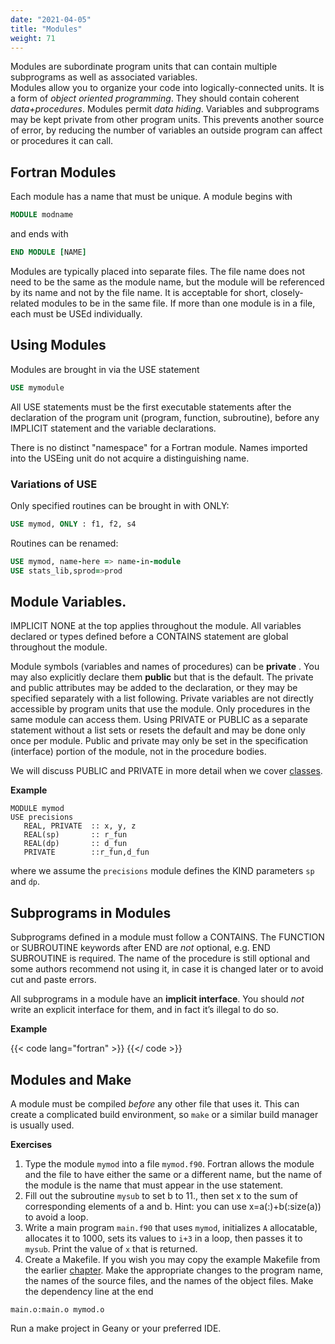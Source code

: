 ```yaml
---
date: "2021-04-05"
title: "Modules"
weight: 71
---
```


Modules are subordinate program units that can contain multiple subprograms as well as associated variables.  
Modules allow you to organize your code into logically-connected units.  It is a form of _object oriented programming_.
They should contain coherent _data+procedures_.
Modules permit _data hiding_.  Variables and subprograms may be kept private from other program units.  This prevents another source of error, by reducing the number of variables an outside program can affect or procedures it can call.

## Fortran Modules

Each module has a name that must be unique.  A module begins with
```fortran
MODULE modname
```
and ends with
```fortran
END MODULE [NAME]
```

Modules are typically placed into separate files.  The file name does not need to be the same as the module name, but the module will be referenced by its name and not by the file name.  It is acceptable for short, closely-related modules to be in the same file.  If more than one module is in a file, each must be USEd individually.

## Using Modules

Modules are brought in via the USE statement
```fortran
USE mymodule
```
All USE statements must be the first executable statements after the declaration of the program unit (program, function, subroutine), before any IMPLICIT statement and the variable declarations.

There is no distinct "namespace" for a Fortran module.  Names imported into the USEing unit do not acquire a distinguishing name.

### Variations of USE

Only specified routines can be brought in with ONLY:
```fortran
USE mymod, ONLY : f1, f2, s4
```

Routines can be renamed:
```fortran
USE mymod, name-here => name-in-module
USE stats_lib,sprod=>prod
```

## Module Variables.

IMPLICIT NONE at the top applies throughout the module.
All variables declared or types defined before a CONTAINS statement are global throughout the module.

Module symbols (variables and names of procedures) can be __private__ .  You may also explicitly declare them __public__ but that is the default.
The private and public attributes may be added to the declaration, or they may be specified separately with a list following.
Private variables are not directly accessible by program units that use the module.  Only procedures in the same module can access them.
Using PRIVATE or PUBLIC as a separate statement without a list sets or resets the default and may be done only once per module.  Public and private may only be set in the specification (interface) portion of the module, not in the procedure bodies.

We will discuss PUBLIC and PRIVATE in more detail when we cover [classes](more_classes).

**Example**
```
MODULE mymod
USE precisions
   REAL, PRIVATE  :: x, y, z
   REAL(sp)       :: r_fun
   REAL(dp)       :: d_fun
   PRIVATE        ::r_fun,d_fun
```
where we assume the `precisions` module defines the KIND parameters `sp` and `dp`.

## Subprograms in Modules

Subprograms defined in a module must follow a CONTAINS.
The FUNCTION or SUBROUTINE keywords after END are _not_ optional, e.g. END SUBROUTINE is required.  The name of the procedure is still optional and some authors recommend not using it, in case it is changed later or to avoid cut and paste errors.

All subprograms in a module have an __implicit interface__.  You should *not* write an explicit interface for them, and in fact it’s illegal to do so.

**Example**

{{< code lang="fortran" >}}
    [](/content/courses/fortran-introduction/codes/module.f90)
{{</ code >}}

## Modules and Make

A module must be compiled _before_ any other file that uses it.  This can create a complicated build environment, so `make` or a similar build manager is usually used.

**Exercises**

1. Type the module `mymod` into a file `mymod.f90`.
Fortran allows the module and the file to have either the same or a different name, but the name of the module is the name that must appear in the use statement.
2. Fill out the subroutine `mysub` to set b to 11., then set x to the sum of corresponding elements of a and b.  Hint: you can use x=a(:)+b(:size(a)) to avoid a loop.
3. Write a main program `main.f90` that uses `mymod`, initializes `A` allocatable, allocates it to 1000, sets its values to `i+3` in a loop, then passes it to `mysub`.   Print the value of `x` that is returned.
4. Create a Makefile.  If you wish you may copy the example Makefile from the earlier [chapter](make).  Make the appropriate changes to the program name, the names of the source files, and the names of the object files.  Make the dependency line at the end
```make
main.o:main.o mymod.o
```
Run a make project in Geany or your preferred IDE.

